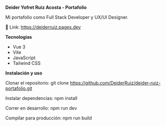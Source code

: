 **Deider Yofret Ruiz Acosta - Portafolio**

Mi portafolio como Full Stack Developer y UX/UI Designer.

🔗 Link: https://deiderruiz.pages.dev

**Tecnologías**

- Vue 3
- Vite
- JavaScript
- Tailwind CSS

**Instalación y uso**

Clonar el repositorio: git clone https://github.com/DeiderRuiz/deider-ruiz-portafolio.git

Instalar dependencias: npm install

Correr en desarrollo: npm run dev

Compilar para producción: npm run build
